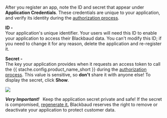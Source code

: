<div class="row">
    <div class="col-md-12" style="text-align: left;">
        <p>After you register an app, note the ID and secret that appear under <b>Application Credentials</b>. These credentials are unique to your application, and verify its identity during the <a href="{{ stache.config.guide_web_api_authorization }}" target="_blank">authorization process</a>.</p>
        <div class="row">
            <div class="col-md-6">
                <p><b>ID -</b><br />Your application's unique identifier. Your users will need this ID to enable your application to access their Blackbaud data. You can't modify this ID; if you need to change it for any reason, delete the application and re-register it.</p>
            </div>
            <div class="col-md-6">
                <p><b>Secret -</b><br />The key your application provides when it requests an access token to call the {{ stache.config.product_name_short }} during the <a href="{{ stache.config.guide_web_api_authorization }}" target="_blank">authorization process</a>. This value is sensitive, so <b>don't</b> share it with anyone else! To display the secret, click <b>Show</b>.</p>
            </div>
        </div>
        <p><img src="/assets/img/app_credentials_sample.png" class="img-responsive"></p>
        <p><bb-alert bb-alert-type="warning"><strong><em>Very Important!&nbsp;&nbsp;</em></strong> Keep the application secret private and safe! If the secret is compromised, <a href="{{ stache.config.guide_registering_your_app }}#regenerate-your-secret" target="_blank">regenerate it.</a> Blackbaud reserves the right to remove or deactivate your application to protect customer data.</bb-alert></p>
    </div>
</div>